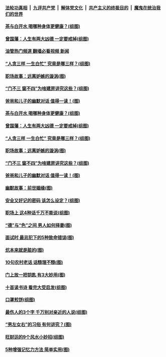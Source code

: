 ####  [法轮功真相](../../../../basic/blob/master/README.md?t=06131801) &nbsp;|&nbsp; [九评共产党](../../../../9ping.md/blob/master/README.md?t=06131801) &nbsp;|&nbsp; [解体党文化](../../../../jtdwh.md/blob/master/README.md?t=06131801)  &nbsp;|&nbsp; [共产主义的终极目的](../../../../gczydzjmd.md/blob/master/README.md?t=06131801) &nbsp;|&nbsp; [魔鬼在统治我们的世界](../../../../mgztzwmdsj.md/blob/master/README.md?t=06131801) 

#### [茶与白开水 喝哪种身体更健康？(组图)](../pages/p8/1007049.md?t=06131801) 

#### [曾国藩：人生有两大凶德 一定要戒掉(组图)](../pages/p8/1008987.md?t=06131801) 

#### [油管热门频道 翻墙必看视频 新闻](http://45.76.130.85:81/youtube.html?06131801)

#### [“人贪三样 一生白忙” 究竟是哪三样？(组图)](../pages/p8/1008742.md?t=06131801) 

#### [职场故事：远离妒嫉的漩涡(图)](../pages/p8/1008813.md?t=06131801) 

#### [“门不三 窗不四”为啥建房讲究这些？(组图)](../pages/p8/1007129.md?t=06131801) 

#### [爸爸和儿子的幽默对话 值得一读！(图)](../pages/p8/1008745.md?t=06131801) 

#### [茶与白开水 喝哪种身体更健康？(组图)](../pages/p8/1007049.md?t=06131801) 

#### [曾国藩：人生有两大凶德 一定要戒掉(组图)](../pages/p8/1008987.md?t=06131801) 

#### [“人贪三样 一生白忙” 究竟是哪三样？(组图)](../pages/p8/1008742.md?t=06131801) 

#### [职场故事：远离妒嫉的漩涡(图)](../pages/p8/1008813.md?t=06131801) 

#### [“门不三 窗不四”为啥建房讲究这些？(组图)](../pages/p8/1007129.md?t=06131801) 

#### [爸爸和儿子的幽默对话 值得一读！(图)](../pages/p8/1008745.md?t=06131801) 

#### [幽默故事：前世姻缘(图)](../pages/p8/1008733.md?t=06131801) 

#### [安全又好记的密码 该怎么设定？(组图)](../pages/p8/1007916.md?t=06131801) 

#### [职场上 这4种话千万不能说(组图)](../pages/p8/1008728.md?t=06131801) 

#### [“德”与“色”之间 男人如何择妻(图)](../pages/p8/1008722.md?t=06131801) 

#### [面试时 最忌犯下的5种致命错误(图)](../pages/p8/1008773.md?t=06131801) 

#### [炕本来就是脏的(图)](../pages/p8/1008547.md?t=06131801) 

#### [10句农村老话 话糙理不糙(图)](../pages/p8/1008265.md?t=06131801) 

#### [门上放一把钥匙 有3大妙用(图)](../pages/p8/1008684.md?t=06131801) 

#### [十首读书诗 看完大受启发(组图)](../pages/p8/1008549.md?t=06131801) 

#### [口罩煎饼(组图)](../pages/p8/1008541.md?t=06131801) 

#### [最伤人的3个字 千万别对亲近的人说(组图)](../pages/p8/1008653.md?t=06131801) 

#### [“男左女右”的习俗 有何讲究？(图)](../pages/p8/1007311.md?t=06131801) 

#### [旺财运的9个风水小妙招(组图)](../pages/p8/1008110.md?t=06131801) 

#### [5种增强记忆力方法 简单实用(图)](../pages/p8/1008392.md?t=06131801) 

<img src='http://gfw-breaker.win/goodnews/indexes/p8.md' width='0px' height='0px'/>
